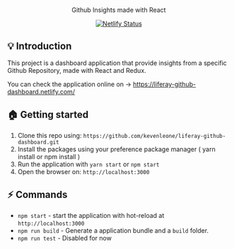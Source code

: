 # 

<p align="center"> Github Insights made with React </p>

<p align="center">
  <a href='https://app.netlify.com/sites/liferay-github-dashboard/deploys'><img src='https://api.netlify.com/api/v1/badges/136190dc-5fbe-4f4c-9581-6f99a3cf57c3/deploy-status' alt='Netlify Status' />
  </a>
</p>

## :bulb: Introduction 

This project is a dashboard application that provide insights from a specific Github Repository, made with React and Redux.

You can check the application online on -> https://liferay-github-dashboard.netlify.com/

## :house: Getting started

1. Clone this repo using: `https://github.com/kevenleone/liferay-github-dashboard.git`
2. Install the packages using your preference package manager ( yarn install or npm install )
3. Run the application with `yarn start` or `npm start`
4. Open the browser on: `http://localhost:3000`

## :zap: Commands
- `npm start` - start the application with hot-reload at `http://localhost:3000`
- `npm run build` - Generate a application bundle and a `build` folder.
- `npm run test` - Disabled for now